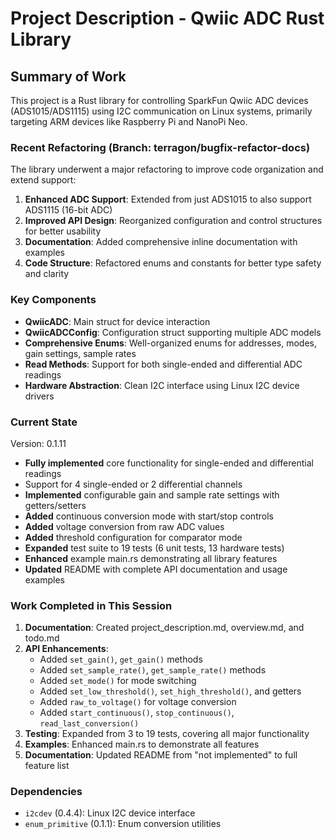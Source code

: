 # Project Description - Qwiic ADC Rust Library

## Summary of Work

This project is a Rust library for controlling SparkFun Qwiic ADC devices (ADS1015/ADS1115) using I2C communication on Linux systems, primarily targeting ARM devices like Raspberry Pi and NanoPi Neo.

### Recent Refactoring (Branch: terragon/bugfix-refactor-docs)

The library underwent a major refactoring to improve code organization and extend support:

1. **Enhanced ADC Support**: Extended from just ADS1015 to also support ADS1115 (16-bit ADC)
2. **Improved API Design**: Reorganized configuration and control structures for better usability
3. **Documentation**: Added comprehensive inline documentation with examples
4. **Code Structure**: Refactored enums and constants for better type safety and clarity

### Key Components

- **QwiicADC**: Main struct for device interaction
- **QwiicADCConfig**: Configuration struct supporting multiple ADC models
- **Comprehensive Enums**: Well-organized enums for addresses, modes, gain settings, sample rates
- **Read Methods**: Support for both single-ended and differential ADC readings
- **Hardware Abstraction**: Clean I2C interface using Linux I2C device drivers

### Current State

Version: 0.1.11
- **Fully implemented** core functionality for single-ended and differential readings
- Support for 4 single-ended or 2 differential channels
- **Implemented** configurable gain and sample rate settings with getters/setters
- **Added** continuous conversion mode with start/stop controls
- **Added** voltage conversion from raw ADC values
- **Added** threshold configuration for comparator mode
- **Expanded** test suite to 19 tests (6 unit tests, 13 hardware tests)
- **Enhanced** example main.rs demonstrating all library features
- **Updated** README with complete API documentation and usage examples

### Work Completed in This Session

1. **Documentation**: Created project_description.md, overview.md, and todo.md
2. **API Enhancements**:
   - Added `set_gain()`, `get_gain()` methods
   - Added `set_sample_rate()`, `get_sample_rate()` methods
   - Added `set_mode()` for mode switching
   - Added `set_low_threshold()`, `set_high_threshold()`, and getters
   - Added `raw_to_voltage()` for voltage conversion
   - Added `start_continuous()`, `stop_continuous()`, `read_last_conversion()`
3. **Testing**: Expanded from 3 to 19 tests, covering all major functionality
4. **Examples**: Enhanced main.rs to demonstrate all features
5. **Documentation**: Updated README from "not implemented" to full feature list

### Dependencies

- `i2cdev` (0.4.4): Linux I2C device interface
- `enum_primitive` (0.1.1): Enum conversion utilities
